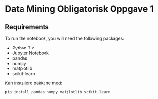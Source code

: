 # Data Mining Obligatorisk Oppgave 1

## Requirements
To run the notebook, you will need the following packages:
- Python 3.x
- Jupyter Notebook
- pandas
- numpy
- matplotlib
- scikit-learn

Kan installere pakkene med:
```bash
pip install pandas numpy matplotlib scikit-learn
```

